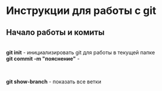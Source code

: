 # Инструкции для работы с git
## Начало работы и комиты
<br> **git init** - инициализировать git для работы в текущей папке
<br> **git commit -m "пояснение"** - 
##
##
<br> **git show-branch** -  показать все ветки
##
